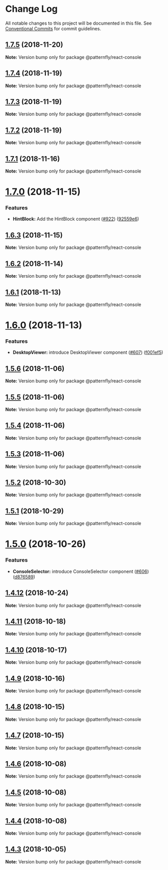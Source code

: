 # Change Log

All notable changes to this project will be documented in this file.
See [Conventional Commits](https://conventionalcommits.org) for commit guidelines.

<a name="1.7.5"></a>
## [1.7.5](https://github.com/patternfly/patternfly-react/compare/@patternfly/react-console@1.7.4...@patternfly/react-console@1.7.5) (2018-11-20)




**Note:** Version bump only for package @patternfly/react-console

<a name="1.7.4"></a>
## [1.7.4](https://github.com/patternfly/patternfly-react/compare/@patternfly/react-console@1.7.1...@patternfly/react-console@1.7.4) (2018-11-19)




**Note:** Version bump only for package @patternfly/react-console

<a name="1.7.3"></a>
## [1.7.3](https://github.com/patternfly/patternfly-react/compare/@patternfly/react-console@1.7.1...@patternfly/react-console@1.7.3) (2018-11-19)




**Note:** Version bump only for package @patternfly/react-console

<a name="1.7.2"></a>
## [1.7.2](https://github.com/patternfly/patternfly-react/compare/@patternfly/react-console@1.7.1...@patternfly/react-console@1.7.2) (2018-11-19)




**Note:** Version bump only for package @patternfly/react-console

<a name="1.7.1"></a>
## [1.7.1](https://github.com/patternfly/patternfly-react/compare/@patternfly/react-console@1.7.0...@patternfly/react-console@1.7.1) (2018-11-16)




**Note:** Version bump only for package @patternfly/react-console

<a name="1.7.0"></a>
# [1.7.0](https://github.com/patternfly/patternfly-react/compare/@patternfly/react-console@1.6.3...@patternfly/react-console@1.7.0) (2018-11-15)


### Features

* **HintBlock:** Add the HintBlock component ([#922](https://github.com/patternfly/patternfly-react/issues/922)) ([92559e6](https://github.com/patternfly/patternfly-react/commit/92559e6))




<a name="1.6.3"></a>
## [1.6.3](https://github.com/patternfly/patternfly-react/compare/@patternfly/react-console@1.6.2...@patternfly/react-console@1.6.3) (2018-11-15)




**Note:** Version bump only for package @patternfly/react-console

<a name="1.6.2"></a>
## [1.6.2](https://github.com/patternfly/patternfly-react/compare/@patternfly/react-console@1.6.1...@patternfly/react-console@1.6.2) (2018-11-14)




**Note:** Version bump only for package @patternfly/react-console

<a name="1.6.1"></a>
## [1.6.1](https://github.com/patternfly/patternfly-react/compare/@patternfly/react-console@1.6.0...@patternfly/react-console@1.6.1) (2018-11-13)




**Note:** Version bump only for package @patternfly/react-console

<a name="1.6.0"></a>
# [1.6.0](https://github.com/patternfly/patternfly-react/compare/@patternfly/react-console@1.5.6...@patternfly/react-console@1.6.0) (2018-11-13)


### Features

* **DesktopViewer:** introduce DesktopViewer component ([#607](https://github.com/patternfly/patternfly-react/issues/607)) ([f001ef5](https://github.com/patternfly/patternfly-react/commit/f001ef5))




<a name="1.5.6"></a>
## [1.5.6](https://github.com/patternfly/patternfly-react/compare/@patternfly/react-console@1.5.5...@patternfly/react-console@1.5.6) (2018-11-06)




**Note:** Version bump only for package @patternfly/react-console

<a name="1.5.5"></a>
## [1.5.5](https://github.com/patternfly/patternfly-react/compare/@patternfly/react-console@1.5.4...@patternfly/react-console@1.5.5) (2018-11-06)




**Note:** Version bump only for package @patternfly/react-console

<a name="1.5.4"></a>
## [1.5.4](https://github.com/patternfly/patternfly-react/compare/@patternfly/react-console@1.5.2...@patternfly/react-console@1.5.4) (2018-11-06)




**Note:** Version bump only for package @patternfly/react-console

<a name="1.5.3"></a>
## [1.5.3](https://github.com/patternfly/patternfly-react/compare/@patternfly/react-console@1.5.2...@patternfly/react-console@1.5.3) (2018-11-06)




**Note:** Version bump only for package @patternfly/react-console

<a name="1.5.2"></a>
## [1.5.2](https://github.com/patternfly/patternfly-react/compare/@patternfly/react-console@1.5.1...@patternfly/react-console@1.5.2) (2018-10-30)




**Note:** Version bump only for package @patternfly/react-console

<a name="1.5.1"></a>
## [1.5.1](https://github.com/patternfly/patternfly-react/compare/@patternfly/react-console@1.5.0...@patternfly/react-console@1.5.1) (2018-10-29)




**Note:** Version bump only for package @patternfly/react-console

<a name="1.5.0"></a>
# [1.5.0](https://github.com/patternfly/patternfly-react/compare/@patternfly/react-console@1.4.12...@patternfly/react-console@1.5.0) (2018-10-26)


### Features

* **ConsoleSelector:** introduce ConsoleSelector component ([#606](https://github.com/patternfly/patternfly-react/issues/606)) ([d876589](https://github.com/patternfly/patternfly-react/commit/d876589))




<a name="1.4.12"></a>
## [1.4.12](https://github.com/patternfly/patternfly-react/compare/@patternfly/react-console@1.4.11...@patternfly/react-console@1.4.12) (2018-10-24)




**Note:** Version bump only for package @patternfly/react-console

<a name="1.4.11"></a>
## [1.4.11](https://github.com/patternfly/patternfly-react/compare/@patternfly/react-console@1.4.10...@patternfly/react-console@1.4.11) (2018-10-18)




**Note:** Version bump only for package @patternfly/react-console

<a name="1.4.10"></a>
## [1.4.10](https://github.com/patternfly/patternfly-react/compare/@patternfly/react-console@1.4.9...@patternfly/react-console@1.4.10) (2018-10-17)




**Note:** Version bump only for package @patternfly/react-console

<a name="1.4.9"></a>
## [1.4.9](https://github.com/patternfly/patternfly-react/compare/@patternfly/react-console@1.4.8...@patternfly/react-console@1.4.9) (2018-10-16)




**Note:** Version bump only for package @patternfly/react-console

<a name="1.4.8"></a>
## [1.4.8](https://github.com/patternfly/patternfly-react/compare/@patternfly/react-console@1.4.7...@patternfly/react-console@1.4.8) (2018-10-15)




**Note:** Version bump only for package @patternfly/react-console

<a name="1.4.7"></a>
## [1.4.7](https://github.com/patternfly/patternfly-react/compare/@patternfly/react-console@1.4.6...@patternfly/react-console@1.4.7) (2018-10-15)




**Note:** Version bump only for package @patternfly/react-console

<a name="1.4.6"></a>
## [1.4.6](https://github.com/patternfly/patternfly-react/compare/@patternfly/react-console@1.4.5...@patternfly/react-console@1.4.6) (2018-10-08)




**Note:** Version bump only for package @patternfly/react-console

<a name="1.4.5"></a>
## [1.4.5](https://github.com/patternfly/patternfly-react/compare/@patternfly/react-console@1.4.4...@patternfly/react-console@1.4.5) (2018-10-08)




**Note:** Version bump only for package @patternfly/react-console

<a name="1.4.4"></a>
## [1.4.4](https://github.com/patternfly/patternfly-react/compare/@patternfly/react-console@1.4.3...@patternfly/react-console@1.4.4) (2018-10-08)




**Note:** Version bump only for package @patternfly/react-console

<a name="1.4.3"></a>
## [1.4.3](https://github.com/patternfly/patternfly-react/compare/@patternfly/react-console@1.4.2...@patternfly/react-console@1.4.3) (2018-10-05)




**Note:** Version bump only for package @patternfly/react-console
